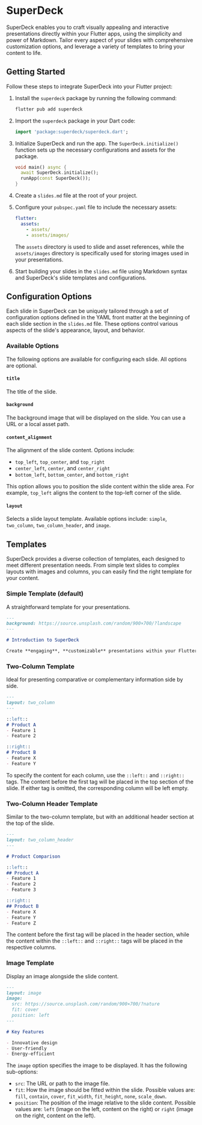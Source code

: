 # SuperDeck

SuperDeck enables you to craft visually appealing and interactive presentations directly within your Flutter apps, using the simplicity and power of Markdown. Tailor every aspect of your slides with comprehensive customization options, and leverage a variety of templates to bring your content to life.

## Getting Started

Follow these steps to integrate SuperDeck into your Flutter project:

1. Install the `superdeck` package by running the following command:

   ```bash
   flutter pub add superdeck
   ```

2. Import the `superdeck` package in your Dart code:

   ```dart
   import 'package:superdeck/superdeck.dart';
   ```

3. Initialize SuperDeck and run the app. The `SuperDeck.initialize()` function sets up the necessary configurations and assets for the package.

   ```dart
   void main() async {
     await SuperDeck.initialize();
     runApp(const SuperDeck());
   }
   ```

4. Create a `slides.md` file at the root of your project.

5. Configure your `pubspec.yaml` file to include the necessary assets:

   ```yaml
   flutter:
     assets:
       - assets/
       - assets/images/
   ```

   The `assets` directory is used to slide and asset references, while the `assets/images` directory is specifically used for storing images used in your presentations.

6. Start building your slides in the `slides.md` file using Markdown syntax and SuperDeck's slide templates and configurations.

## Configuration Options

Each slide in SuperDeck can be uniquely tailored through a set of configuration options defined in the YAML front matter at the beginning of each slide section in the `slides.md` file. These options control various aspects of the slide's appearance, layout, and behavior.

### Available Options

The following options are available for configuring each slide. All options are optional.

#### `title`

The title of the slide.

#### `background`

The background image that will be displayed on the slide. You can use a URL or a local asset path.

#### `content_alignment`

The alignment of the slide content. Options include:

- `top_left`, `top_center`, and `top_right`
- `center_left`, `center`, and `center_right`
- `bottom_left`, `bottom_center`, and `bottom_right`

This option allows you to position the slide content within the slide area. For example, `top_left` aligns the content to the top-left corner of the slide.

#### `layout`

Selects a slide layout template. Available options include: `simple`, `two_column`, `two_column_header`, and `image`.

## Templates

SuperDeck provides a diverse collection of templates, each designed to meet different presentation needs. From simple text slides to complex layouts with images and columns, you can easily find the right template for your content.

### Simple Template (default)

A straightforward template for your presentations.

```markdown
---
background: https://source.unsplash.com/random/900×700/?landscape
---

# Introduction to SuperDeck

Create **engaging**, **customizable** presentations within your Flutter app.
```

### Two-Column Template

Ideal for presenting comparative or complementary information side by side.

```markdown
---
layout: two_column
---

::left::
# Product A
- Feature 1
- Feature 2

::right::
# Product B
- Feature X
- Feature Y
```

To specify the content for each column, use the `::left::` and `::right::` tags. The content before the first tag will be placed in the top section of the slide. If either tag is omitted, the corresponding column will be left empty.

### Two-Column Header Template

Similar to the two-column template, but with an additional header section at the top of the slide.

```markdown
---
layout: two_column_header
---

# Product Comparison

::left::
## Product A
- Feature 1
- Feature 2
- Feature 3

::right::
## Product B
- Feature X
- Feature Y
- Feature Z
```

The content before the first tag will be placed in the header section, while the content within the `::left::` and `::right::` tags will be placed in the respective columns.

### Image Template

Display an image alongside the slide content.

```markdown
---
layout: image
image:
  src: https://source.unsplash.com/random/900×700/?nature
  fit: cover
  position: left
---

# Key Features

- Innovative design
- User-friendly
- Energy-efficient
```

The `image` option specifies the image to be displayed. It has the following sub-options:

- `src`: The URL or path to the image file.
- `fit`: How the image should be fitted within the slide. Possible values are: `fill`, `contain`, `cover`, `fit_width`, `fit_height`, `none`, `scale_down`.
- `position`: The position of the image relative to the slide content. Possible values are: `left` (image on the left, content on the right) or `right` (image on the right, content on the left).
